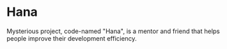 # Hana
Mysterious project, code-named "Hana", is a mentor and friend that helps people improve their development efficiency.
